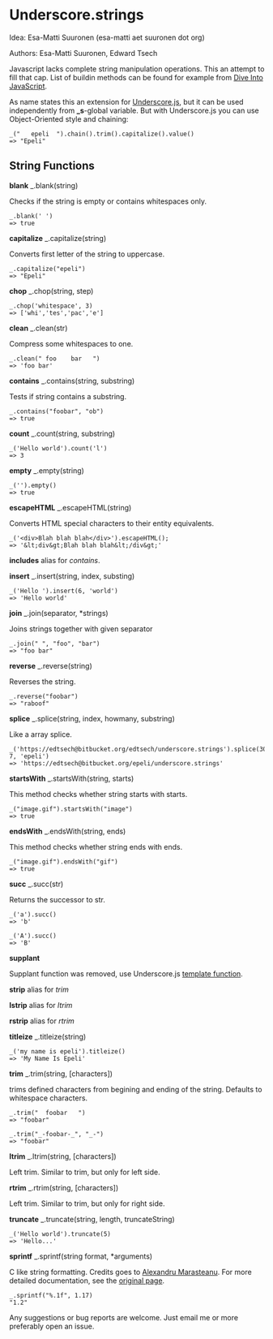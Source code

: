 # Underscore.strings #

Idea: Esa-Matti Suuronen (esa-matti aet suuronen dot org)

Authors: Esa-Matti Suuronen, Edward Tsech

Javascript lacks complete string manipulation operations.
This an attempt to fill that cap. List of buildin methods can be found
for example from [Dive Into JavaScript][d].

[d]: http://www.diveintojavascript.com/core-javascript-reference/the-string-object 


As name states this an extension for [Underscore.js][u], but it can be used
independently from **_s**-global variable. But with Underscore.js you can
use Object-Oriented style and chaining:

[u]: http://documentcloud.github.com/underscore/

    _("   epeli  ").chain().trim().capitalize().value()
    => "Epeli"


## String Functions ##

**blank** _.blank(string)

Checks if the string is empty or contains whitespaces only.

    _.blank(' ')
    => true

**capitalize** _.capitalize(string)

Converts first letter of the string to uppercase.

    _.capitalize("epeli")
    => "Epeli"
    
**chop** _.chop(string, step)

    _.chop('whitespace', 3)
    => ['whi','tes','pac','e']
    
**clean** _.clean(str)

Compress some whitespaces to one.

    _.clean(" foo    bar   ")
    => 'foo bar'
    
**contains** _.contains(string, substring)

Tests if string contains a substring.

    _.contains("foobar", "ob")
    => true

**count** _.count(string, substring)

    _('Hello world').count('l')
    => 3
    
**empty** _.empty(string)

    _('').empty()
    => true
    
**escapeHTML** _.escapeHTML(string)

Converts HTML special characters to their entity equivalents.

    _('<div>Blah blah blah</div>').escapeHTML();
    => '&lt;div&gt;Blah blah blah&lt;/div&gt;'
    
**includes** alias for *contains*.
    
**insert** _.insert(string, index, substing)

    _('Hello ').insert(6, 'world')
    => 'Hello world'

**join** _.join(separator, *strings)

Joins strings together with given separator

    _.join(" ", "foo", "bar")
    => "foo bar"
    
**reverse** _.reverse(string)

Reverses the string.

    _.reverse("foobar")
    => "raboof"

**splice**  _.splice(string, index, howmany, substring)

Like a array splice.

    _('https://edtsech@bitbucket.org/edtsech/underscore.strings').splice(30, 7, 'epeli')
    => 'https://edtsech@bitbucket.org/epeli/underscore.strings'
    
**startsWith** _.startsWith(string, starts)

This method checks whether string starts with starts.

    _("image.gif").startsWith("image")
    => true
    
**endsWith** _.endsWith(string, ends)

This method checks whether string ends with ends.

    _("image.gif").endsWith("gif")
    => true
    
**succ**  _.succ(str)

Returns the successor to str.

    _('a').succ()
    => 'b'
    
    _('A').succ()
    => 'B'
    
**supplant** 

Supplant function was removed, use Underscore.js [template function][p].

[p]: http://documentcloud.github.com/underscore/#templated
    
**strip** alias for *trim*

**lstrip** alias for *ltrim*

**rstrip** alias for *rtrim*

**titleize** _.titleize(string)

    _('my name is epeli').titleize()
    => 'My Name Is Epeli'
    
**trim** _.trim(string, [characters])

trims defined characters from begining and ending of the string.
Defaults to whitespace characters.

    _.trim("  foobar   ")
    => "foobar"

    _.trim("_-foobar-_", "_-")
    => "foobar"


**ltrim** _.ltrim(string, [characters])

Left trim. Similar to trim, but only for left side.


**rtrim** _.rtrim(string, [characters])

Left trim. Similar to trim, but only for right side.
    
**truncate** _.truncate(string, length, truncateString)

    _('Hello world').truncate(5)
    => 'Hello...'

**sprintf** _.sprintf(string format, *arguments)

C like string formatting. 
Credits goes to [Alexandru Marasteanu][o].
For more detailed documentation, see the [original page][o].

[o]: http://www.diveintojavascript.com/projects/sprintf-for-javascript

    _.sprintf("%.1f", 1.17)
    "1.2"


Any suggestions or bug reports are welcome. Just email me or more preferably open an issue.

